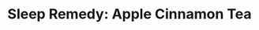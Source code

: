 ---
title: "Sleep Remedy: Apple Cinnamon Tea"
price: $60.00
sale_price: $55.00
image: /img/products/Apple_Box+Sticks_Transparent.png
outbound: https://store.docparsley.com/products/sleep-remedy-cinnamon-tea
weight: 2
visible: true
---